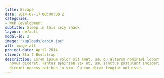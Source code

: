 ```yaml
---
title: Escape
date: 2014-07-17 00:00:00 Z
categories:
- Web Development
subtitle: Sleep in this cozy shack
layout: default
modal-id: 2
image: "/uploads/cabin.jpg"
alt: image-alt
project-date: April 2014
client: Start Bootstrap
description: Lorem ipsum dolor sit amet, usu cu alterum nominavi lobortis. At duo
  novum diceret. Tantas apeirian vix et, usu sanctus postulant inciderint ut, populo
  diceret necessitatibus in vim. Cu eum dicam feugiat noluisse.
---
```


